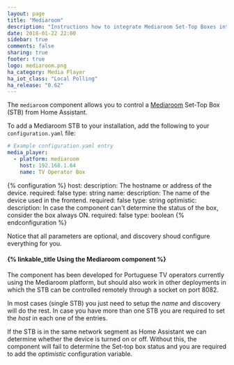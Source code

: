 ```yaml
---
layout: page
title: "Mediaroom"
description: "Instructions how to integrate Mediaroom Set-Top Boxes into Home Assistant."
date: 2018-01-22 22:00
sidebar: true
comments: false
sharing: true
footer: true
logo: mediaroom.png
ha_category: Media Player
ha_iot_class: "Local Polling"
ha_release: "0.62"
---
```


The `mediaroom` component allows you to control a [Mediaroom](https://en.wikipedia.org/wiki/Ericsson_Mediaroom) Set-Top Box (STB) from Home Assistant.

To add a Mediaroom STB to your installation, add the following to your `configuration.yaml` file:

```yaml
# Example configuration.yaml entry
media_player:
  - platform: mediaroom
    host: 192.168.1.64
    name: TV Operator Box
```

{% configuration %}
  host:
    description: The hostname or address of the device.
    required: false
    type: string
  name:
    description: The name of the device used in the frontend.
    required: false
    type: string
  optimistic:
    description: In case the component can't determine the status of the box, consider the box always ON.
    required: false
    type: boolean
{% endconfiguration %}

Notice that all parameters are optional, and discovery shoud configure everything for you.

#### {% linkable_title Using the Mediaroom component %}

The component has been developed for Portuguese TV operators currently using the Mediaroom platform, but should also work in other deployments in which the STB can be controlled remotely through a socket on port 8082.

In most cases (single STB) you just need to setup the *name* and discovery will do the rest. In case you have more than one STB you are required to set the *host* in each one of the entries. 

If the STB is in the same network segment as Home Assistant we can determine whether the device is turned on or off. Without this, the component will fail to determine the Set-top box status and you are required to add the *optimistic* configuration variable.
